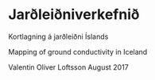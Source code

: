 # Jarðleiðniverkefnið
Kortlagning á jarðleiðni Íslands

Mapping of ground conductivity in Iceland

Valentin Oliver Loftsson
August 2017